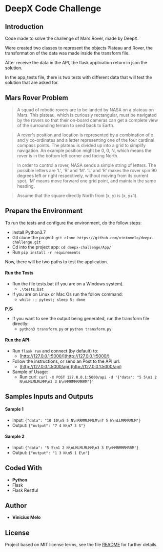 # DeepX Code Challenge

## Introduction

Code made to solve the challenge of Mars Rover, made by DeepX.

Were created two classes to represent the objects Plateau and Rover, the transformation of the data was made inside the transform file.

After receive the data in the API, the flask application return in json the solution.

In the app_tests file, there is two tests with different data that will test the solution that are asked for.


## Mars Rover Problem

>A squad of robotic rovers are to be landed by NASA on a plateau on Mars. This plateau, which is curiously rectangular, must be navigated by the rovers so that their on-board cameras can get a complete view of the surrounding terrain to send back to Earth.

>A rover's position and location is represented by a combination of x and y co-ordinates and a letter representing one of the four cardinal compass points. The plateau is divided up into a grid to simplify navigation. An example position might be 0, 0, N, which means the rover is in the bottom left corner and facing North.

>In order to control a rover, NASA sends a simple string of letters. The possible letters are 'L', 'R' and 'M'. 'L' and 'R' makes the rover spin 90 degrees left or right respectively, without moving from its current spot. 'M' means move forward one grid point, and maintain the same heading.

>Assume that the square directly North from (x, y) is (x, y+1).

## Prepare the Environment

To run the tests and configure the environment, do the follow steps:

- Install Python3.7
- Git clone the project: `git clone https://github.com/vinimmelo/deepx-challenge.git`
- Cd into the project app: `cd deepx-challenge/App/`
- Run `pip install -r requirements`

Now, there will be two paths to test the application.

####  Run the Tests

- Run the file tests.bat (if you are on a Windows system).
    - `.\tests.bat`
- If you are on Linux or Mac Os run the follow command:
    - `while :; pytest; sleep 5; done`

**P.S:**
- If you want to see the output being generated, run the transform file directly:
    - `python3 transform.py` or `python transform.py`

#### Run the API

- Run `flask run` and connect (by default) to:
    - [http://127.0.0.1:5000/](http://127.0.0.1:5000/)
- Follow the instructions, or send an Post to the API url:
    - [http://127.0.0.1:5000/api](http://127.0.0.1:5000/api)
- Sample of Usage:
    - Run curl: `curl -X POST 127.0.0.1:5000/api -d '{"data": "5 5\n1 2 N\nLMLMLMLMM\n3 3 E\nMMRMMRMRRM"}'
`

## Samples Inputs and Outputs

#### Sample 1

- Input: `{"data": "10 10\n5 5 N\nRRMMLMMLM\n7 5 W\nLLMRMRMLM"}`
- Output: `{"output": "7 4 N\n7 3 S"}`

#### Sample 2

- Input: `{"data": "5 5\n1 2 N\nLMLMLMLMM\n3 3 E\nMMRMMRMRRM"}`
- Output: `{"output": "1 3 N\n5 1 E\n"}`

## Coded With

- **Python**
- Flask
- Flask Restful

## Author

- **Vinicius Melo**

## License

Project based on MIT license terms, see the file [README](https://github.com/vinimmelo/deepx-challenge/blob/master/README.md) for further details.


